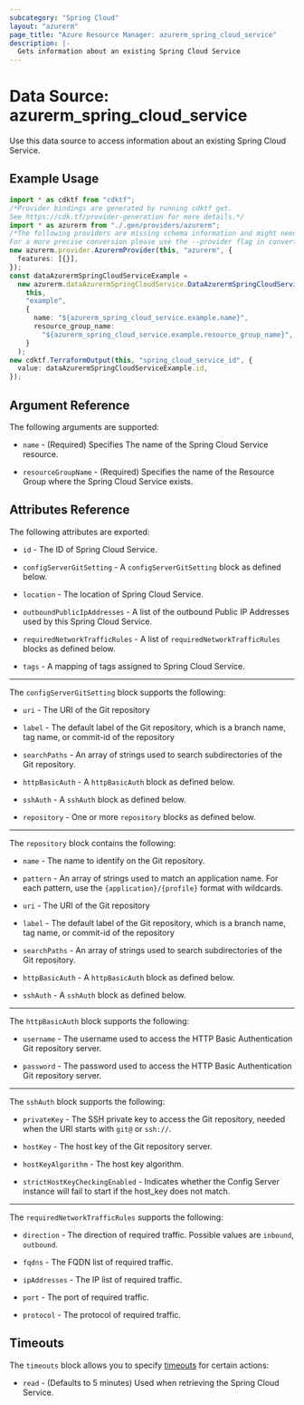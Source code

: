 ```yaml
---
subcategory: "Spring Cloud"
layout: "azurerm"
page_title: "Azure Resource Manager: azurerm_spring_cloud_service"
description: |-
  Gets information about an existing Spring Cloud Service
---
```


# Data Source: azurerm\_spring\_cloud\_service

Use this data source to access information about an existing Spring Cloud Service.

## Example Usage

```typescript
import * as cdktf from "cdktf";
/*Provider bindings are generated by running cdktf get.
See https://cdk.tf/provider-generation for more details.*/
import * as azurerm from "./.gen/providers/azurerm";
/*The following providers are missing schema information and might need manual adjustments to synthesize correctly: azurerm.
For a more precise conversion please use the --provider flag in convert.*/
new azurerm.provider.AzurermProvider(this, "azurerm", {
  features: [{}],
});
const dataAzurermSpringCloudServiceExample =
  new azurerm.dataAzurermSpringCloudService.DataAzurermSpringCloudService(
    this,
    "example",
    {
      name: "${azurerm_spring_cloud_service.example.name}",
      resource_group_name:
        "${azurerm_spring_cloud_service.example.resource_group_name}",
    }
  );
new cdktf.TerraformOutput(this, "spring_cloud_service_id", {
  value: dataAzurermSpringCloudServiceExample.id,
});

```

## Argument Reference

The following arguments are supported:

*   `name` - (Required) Specifies The name of the Spring Cloud Service resource.

*   `resourceGroupName` - (Required) Specifies the name of the Resource Group where the Spring Cloud Service exists.

## Attributes Reference

The following attributes are exported:

*   `id` - The ID of Spring Cloud Service.

*   `configServerGitSetting` - A `configServerGitSetting` block as defined below.

*   `location` - The location of Spring Cloud Service.

*   `outboundPublicIpAddresses` - A list of the outbound Public IP Addresses used by this Spring Cloud Service.

*   `requiredNetworkTrafficRules` - A list of `requiredNetworkTrafficRules` blocks as defined below.

*   `tags` - A mapping of tags assigned to Spring Cloud Service.

***

The `configServerGitSetting` block supports the following:

*   `uri` - The URI of the Git repository

*   `label` - The default label of the Git repository, which is a branch name, tag name, or commit-id of the repository

*   `searchPaths` - An array of strings used to search subdirectories of the Git repository.

*   `httpBasicAuth` - A `httpBasicAuth` block as defined below.

*   `sshAuth` - A `sshAuth` block as defined below.

*   `repository` - One or more `repository` blocks as defined below.

***

The `repository` block contains the following:

*   `name` - The name to identify on the Git repository.

*   `pattern` - An array of strings used to match an application name. For each pattern, use the `{application}/{profile}` format with wildcards.

*   `uri` - The URI of the Git repository

*   `label` - The default label of the Git repository, which is a branch name, tag name, or commit-id of the repository

*   `searchPaths` - An array of strings used to search subdirectories of the Git repository.

*   `httpBasicAuth` - A `httpBasicAuth` block as defined below.

*   `sshAuth` - A `sshAuth` block as defined below.

***

The `httpBasicAuth` block supports the following:

*   `username` - The username used to access the HTTP Basic Authentication Git repository server.

*   `password` - The password used to access the HTTP Basic Authentication Git repository server.

***

The `sshAuth` block supports the following:

*   `privateKey` - The SSH private key to access the Git repository, needed when the URI starts with `git@` or `ssh://`.

*   `hostKey` - The host key of the Git repository server.

*   `hostKeyAlgorithm` - The host key algorithm.

*   `strictHostKeyCheckingEnabled` - Indicates whether the Config Server instance will fail to start if the host\_key does not match.

***

The `requiredNetworkTrafficRules` supports the following:

*   `direction` - The direction of required traffic. Possible values are `inbound`, `outbound`.

*   `fqdns` - The FQDN list of required traffic.

*   `ipAddresses` - The IP list of required traffic.

*   `port` - The port of required traffic.

*   `protocol` - The protocol of required traffic.

## Timeouts

The `timeouts` block allows you to specify [timeouts](https://www.terraform.io/language/resources/syntax#operation-timeouts) for certain actions:

* `read` - (Defaults to 5 minutes) Used when retrieving the Spring Cloud Service.
